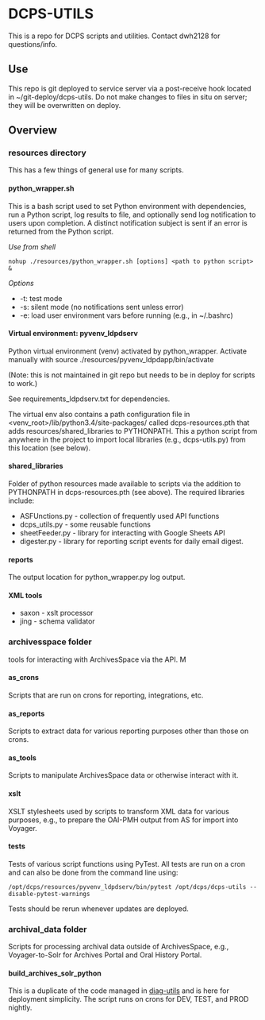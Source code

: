 # DCPS-UTILS

This is a repo for DCPS scripts and utilities. Contact dwh2128 for questions/info. 

## Use

This repo is git deployed to service server via a post-receive hook located in ~/git-deploy/dcps-utils. Do not make changes to files in situ on server; they will be overwritten on deploy.

## Overview

### resources directory

This has a few things of general use for many scripts. 

#### python_wrapper.sh

This is a bash script used to set Python environment with dependencies, run a Python script, log results to file, and optionally send log notification to users upon completion. A distinct notification subject is sent if an error is returned from the Python script.

*Use from shell*

```
nohup ./resources/python_wrapper.sh [options] <path to python script> &
```

*Options*

* -t: test mode
* -s: silent mode (no notifications sent unless error)
* -e: load user environment vars before running (e.g., in ~/.bashrc)

#### Virtual environment: pyvenv_ldpdserv

Python virtual environment (venv) activated by python_wrapper. Activate manually with source ./resources/pyvenv_ldpdapp/bin/activate

(Note: this is not maintained in git repo but needs to be in deploy for scripts to work.)

See requirements_ldpdserv.txt for dependencies.

The virtual env also contains a path configuration file in <venv_root>/lib/python3.4/site-packages/ called dcps-resources.pth that adds resources/shared_libraries to PYTHONPATH. This a python script from anywhere in the project to import local libraries (e.g., dcps-utils.py) from this location (see below).

#### shared_libraries

Folder of python resources made available to scripts via the addition to PYTHONPATH in dcps-resources.pth (see above). The required libraries include:

* ASFUnctions.py - collection of frequently used API functions
* dcps_utils.py - some reusable functions
* sheetFeeder.py - library for interacting with Google Sheets API
* digester.py - library for reporting script events for daily email digest.

#### reports

The output location for python_wrapper.py log output.

#### XML tools

* saxon - xslt processor
* jing - schema validator

### archivesspace folder

tools for interacting with ArchivesSpace via the API. M

#### as_crons

Scripts that are run on crons for reporting, integrations, etc.

#### as_reports

Scripts to extract data for various reporting purposes other than those on crons.

#### as_tools

Scripts to manipulate ArchivesSpace data or otherwise interact with it.

#### xslt

XSLT stylesheets used by scripts to transform XML data for various purposes, e.g., to prepare the OAI-PMH output from AS for import into Voyager.

#### tests

Tests of various script functions using PyTest. All tests are run on a cron and can also be done from the command line using:

```
/opt/dcps/resources/pyvenv_ldpdserv/bin/pytest /opt/dcps/dcps-utils --disable-pytest-warnings
```

Tests should be rerun whenever updates are deployed.

### archival_data folder

Scripts for processing archival data outside of ArchivesSpace, e.g., Voyager-to-Solr for Archives Portal and Oral History Portal.

#### build_archives_solr_python

This is a duplicate of the code managed in [diag-utils](https://github.com/cul/diag-utils/tree/master/build_archives_solr_python) and is here for deployment simplicity. The script runs on crons for DEV, TEST, and PROD nightly.
